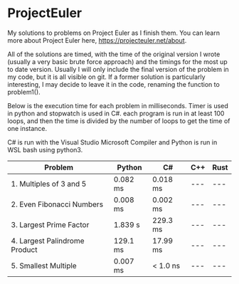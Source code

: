 # ProjectEuler

My solutions to problems on Project Euler as I finish them. You can learn more about Project Euler here, https://projecteuler.net/about.

All of the solutions are timed, with the time of the original version I wrote (usually a very basic brute force approach) and the timings for the most up to date version. Usually I will only include the final version of the problem in my code, but it is all visible on git. If a former solution is particularly interesting, I may decide to leave it in the code, renaming the function to problem1().

Below is the execution time for each problem in milliseconds. Timer is used in python and stopwatch is used in C#. each program is run in at least 100 loops, and then the time is divided by the number of loops to get the time of one instance.

C# is run with the Visual Studio Microsoft Compiler and Python is run in WSL bash using python3.

| Problem | Python | C# | C++ | Rust |
| --- | --- |  --- | --- | --- |
| 1. Multiples of 3 and 5 | 0.082 ms | 0.018 ms | --- | --- |
| 2. Even Fibonacci Numbers | 0.008 ms | 0.002 ms | --- | --- |
| 3. Largest Prime Factor | 1.839 s | 229.3 ms | --- | --- |
| 4. Largest Palindrome Product | 129.1 ms | 17.99 ms | --- | --- |
| 5. Smallest Multiple | 0.007 ms | < 1.0 ns | --- | --- |
